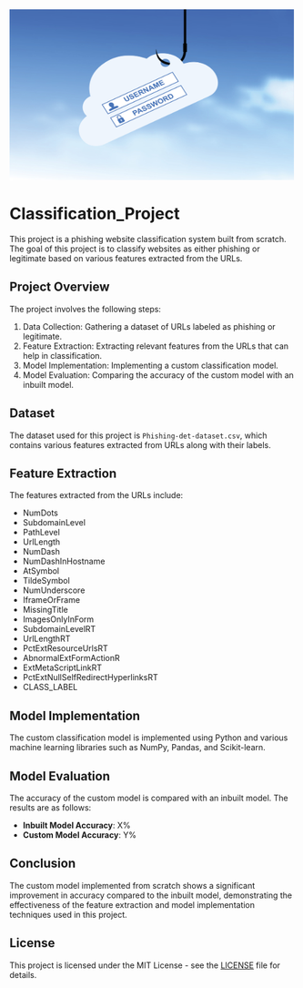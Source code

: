 <img src = 'phishing.jpg' height = '300' width = '500'>

# Classification_Project

This project is a phishing website classification system built from scratch. The goal of this project is to classify websites as either phishing or legitimate based on various features extracted from the URLs.

## Project Overview

The project involves the following steps:
1. Data Collection: Gathering a dataset of URLs labeled as phishing or legitimate.
2. Feature Extraction: Extracting relevant features from the URLs that can help in classification.
3. Model Implementation: Implementing a custom classification model.
4. Model Evaluation: Comparing the accuracy of the custom model with an inbuilt model.

## Dataset

The dataset used for this project is `Phishing-det-dataset.csv`, which contains various features extracted from URLs along with their labels.

## Feature Extraction

The features extracted from the URLs include:
- NumDots
- SubdomainLevel
- PathLevel
- UrlLength
- NumDash
- NumDashInHostname
- AtSymbol
- TildeSymbol
- NumUnderscore
- IframeOrFrame
- MissingTitle
- ImagesOnlyInForm
- SubdomainLevelRT
- UrlLengthRT
- PctExtResourceUrlsRT
- AbnormalExtFormActionR
- ExtMetaScriptLinkRT
- PctExtNullSelfRedirectHyperlinksRT
- CLASS_LABEL

## Model Implementation

The custom classification model is implemented using Python and various machine learning libraries such as NumPy, Pandas, and Scikit-learn.

## Model Evaluation

The accuracy of the custom model is compared with an inbuilt model. The results are as follows:

- **Inbuilt Model Accuracy**: X%
- **Custom Model Accuracy**: Y%

## Conclusion

The custom model implemented from scratch shows a significant improvement in accuracy compared to the inbuilt model, demonstrating the effectiveness of the feature extraction and model implementation techniques used in this project.

## License

This project is licensed under the MIT License - see the [LICENSE](LICENSE) file for details.
